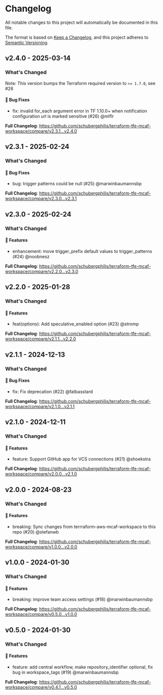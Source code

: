# Changelog

All notable changes to this project will automatically be documented in this file.

The format is based on [Keep a Changelog](https://keepachangelog.com/en/1.0.0/),
and this project adheres to [Semantic Versioning](https://semver.org/spec/v2.0.0.html).

## v2.4.0 - 2025-03-14

### What's Changed

Note: This version bumps the Terraform required version to `>= 1.7.0`, see #26

#### 🐛 Bug Fixes

* fix: invalid for_each argument error in TF 1.10.0+ when notification configuration url is marked sensitive (#26) @mlflr

**Full Changelog**: https://github.com/schubergphilis/terraform-tfe-mcaf-workspace/compare/v2.3.1...v2.4.0

## v2.3.1 - 2025-02-24

### What's Changed

#### 🐛 Bug Fixes

* bug: trigger patterns could be null (#25) @marwinbaumannsbp

**Full Changelog**: https://github.com/schubergphilis/terraform-tfe-mcaf-workspace/compare/v2.3.0...v2.3.1

## v2.3.0 - 2025-02-24

### What's Changed

#### 🚀 Features

* enhancement: move trigger_prefix default values to trigger_patterns (#24) @noobnesz

**Full Changelog**: https://github.com/schubergphilis/terraform-tfe-mcaf-workspace/compare/v2.2.0...v2.3.0

## v2.2.0 - 2025-01-28

### What's Changed

#### 🚀 Features

* feat(options): Add speculative_enabled option (#23) @stromp

**Full Changelog**: https://github.com/schubergphilis/terraform-tfe-mcaf-workspace/compare/v2.1.1...v2.2.0

## v2.1.1 - 2024-12-13

### What's Changed

#### 🐛 Bug Fixes

* fix: Fix deprecation (#22) @fatbasstard

**Full Changelog**: https://github.com/schubergphilis/terraform-tfe-mcaf-workspace/compare/v2.1.0...v2.1.1

## v2.1.0 - 2024-12-11

### What's Changed

#### 🚀 Features

* feature: Support GitHub app for VCS connections (#21) @shoekstra

**Full Changelog**: https://github.com/schubergphilis/terraform-tfe-mcaf-workspace/compare/v2.0.0...v2.1.0

## v2.0.0 - 2024-08-23

### What's Changed

#### 🚀 Features

* breaking: Sync changes from terrraform-aws-mcaf-workspace to this repo (#20) @stefanwb

**Full Changelog**: https://github.com/schubergphilis/terraform-tfe-mcaf-workspace/compare/v1.0.0...v2.0.0

## v1.0.0 - 2024-01-30

### What's Changed

#### 🚀 Features

* breaking: improve team access settings (#18) @marwinbaumannsbp

**Full Changelog**: https://github.com/schubergphilis/terraform-tfe-mcaf-workspace/compare/v0.5.0...v1.0.0

## v0.5.0 - 2024-01-30

### What's Changed

#### 🚀 Features

* feature: add central workflow, make repository_identifier optional, fix bug in workspace_tags (#19) @marwinbaumannsbp

**Full Changelog**: https://github.com/schubergphilis/terraform-tfe-mcaf-workspace/compare/v0.4.1...v0.5.0
